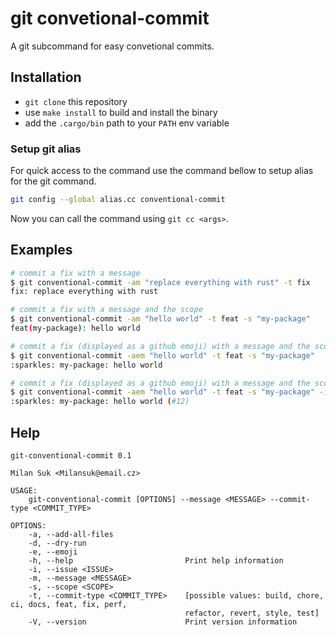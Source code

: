 # git convetional-commit

A git subcommand for easy convetional commits.

## Installation

 - `git clone` this repository
 - use `make install` to build and install the binary
 - add the `.cargo/bin` path to your `PATH` env variable

### Setup git alias

For quick access to the command use the command bellow to setup alias for the git command.

```bash
git config --global alias.cc conventional-commit
```

Now you can call the command using `git cc <args>`.

## Examples

```bash
# commit a fix with a message
$ git conventional-commit -am "replace everything with rust" -t fix
fix: replace everything with rust

# commit a fix with a message and the scope
$ git conventional-commit -am "hello world" -t feat -s "my-package"
feat(my-package): hello world

# commit a fix (displayed as a github emoji) with a message and the scope
$ git conventional-commit -aem "hello world" -t feat -s "my-package"
:sparkles: my-package: hello world

# commit a fix (displayed as a github emoji) with a message and the scope and include the issue number
$ git conventional-commit -aem "hello world" -t feat -s "my-package" -i "#12"
:sparkles: my-package: hello world (#12)
```

## Help

```
git-conventional-commit 0.1

Milan Suk <Milansuk@email.cz>

USAGE:
    git-conventional-commit [OPTIONS] --message <MESSAGE> --commit-type <COMMIT_TYPE>

OPTIONS:
    -a, --add-all-files                
    -d, --dry-run                      
    -e, --emoji                        
    -h, --help                         Print help information
    -i, --issue <ISSUE>                
    -m, --message <MESSAGE>            
    -s, --scope <SCOPE>                
    -t, --commit-type <COMMIT_TYPE>    [possible values: build, chore, ci, docs, feat, fix, perf,
                                       refactor, revert, style, test]
    -V, --version                      Print version information
```
